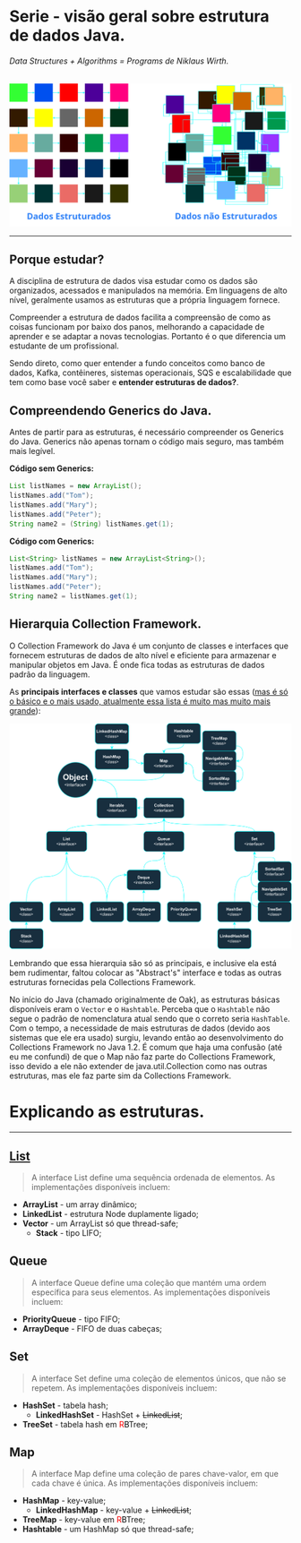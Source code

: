 # Serie - visão geral sobre estrutura de dados Java.

###### Data Structures + Algorithms = Programs de Niklaus Wirth.

![Dados Estruturados x Não Estruturados](/static/images/articles/estrutura-de-dados-java/dados-estruturados-x-nao-estruturados.png)

---

## Porque estudar?

A disciplina de estrutura de dados visa estudar como os dados são organizados, acessados e manipulados na memória. Em linguagens de alto nível, geralmente usamos as estruturas que a própria linguagem fornece.

Compreender a estrutura de dados facilita a compreensão de como as coisas funcionam por baixo dos panos, melhorando a capacidade de aprender e se adaptar a novas tecnologias. Portanto é o que diferencia um estudante de um profissional.

Sendo direto, como quer entender a fundo conceitos como banco de dados, Kafka, contêineres, sistemas operacionais, SQS e escalabilidade que tem como base você saber e **entender estruturas de dados?**.

## Compreendendo Generics do Java.

Antes de partir para as estruturas, é necessário compreender os Generics do Java. Generics não apenas tornam o código mais seguro, mas também mais legível.

**Código sem Generics:**
```java
List listNames = new ArrayList();
listNames.add("Tom");
listNames.add("Mary");
listNames.add("Peter");
String name2 = (String) listNames.get(1);
```

**Código com Generics:**
```java
List<String> listNames = new ArrayList<String>();
listNames.add("Tom");
listNames.add("Mary");
listNames.add("Peter");
String name2 = listNames.get(1);
```

## Hierarquia Collection Framework.

O Collection Framework do Java é um conjunto de classes e interfaces que fornecem estruturas de dados de alto nível e eficiente para armazenar e manipular objetos em Java. É onde fica todas as estruturas de dados padrão da linguagem.

As **principais interfaces e classes** que vamos estudar são essas ([mas é só o básico e o mais usado, atualmente essa lista é muito mas muito mais grande](https://docs.oracle.com/en/java/javase/17/docs/api/overview-tree.html)):

![Collections Framework Java](/static/images/articles/estrutura-de-dados-java/collections-framework-java.png)

Lembrando que essa hierarquia são só as principais, e inclusive ela está bem rudimentar, faltou colocar as "Abstract's" interface e todas as outras estruturas fornecidas pela Collections Framework.

No início do Java (chamado originalmente de Oak), as estruturas básicas disponíveis eram o `Vector` e o `Hashtable`. Perceba que o `Hashtable` não segue o padrão de nomenclatura atual sendo que o correto seria `HashTable`. Com o tempo, a necessidade de mais estruturas de dados (devido aos sistemas que ele era usado) surgiu, levando então ao desenvolvimento do Collections Framework no Java 1.2. É comum que haja uma confusão (até eu me confundi) de que o Map não faz parte do Collections Framework, isso devido a ele não extender de java.util.Collection como nas outras estruturas, mas ele faz parte sim da Collections Framework.

# Explicando as estruturas.

---

## [List](/articles/estrutura-de-dados-java/list)
> A interface List define uma sequência ordenada de elementos. As implementações disponíveis incluem:

- **ArrayList** - um array dinâmico;
- **LinkedList** - estrutura Node duplamente ligado;
- **Vector** - um ArrayList só que thread-safe;
  - **Stack** - tipo LIFO;

## Queue
> A interface Queue define uma coleção que mantém uma ordem específica para seus elementos. As implementações disponíveis incluem:

- **PriorityQueue** - tipo FIFO;
- **ArrayDeque** - FIFO de duas cabeças;

## Set
> A interface Set define uma coleção de elementos únicos, que não se repetem. As implementações disponíveis incluem:

- **HashSet** - tabela hash;
  - **LinkedHashSet** - HashSet + <s>LinkedList</s>;
- **TreeSet** - tabela hash em <span style="color: red;">R</span><span style="color: black;">B</span>Tree;

## Map
> A interface Map define uma coleção de pares chave-valor, em que cada chave é única. As implementações disponíveis incluem:

- **HashMap** - key-value;
  - **LinkedHashMap** - key-value + <s>LinkedList</s>;
- **TreeMap** - key-value em <span style="color: red;">R</span><span style="color: black;">B</span>Tree;
- **Hashtable** - um HashMap só que thread-safe;
